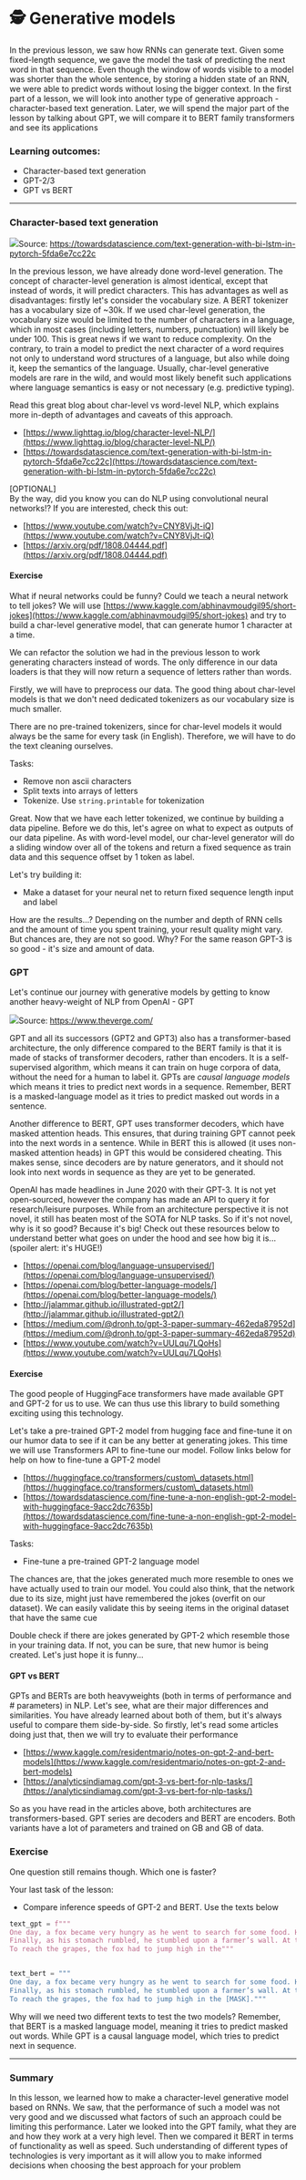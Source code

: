 # 🕵 Generative models

In the previous lesson, we saw how RNNs can generate text. Given some fixed-length sequence, we gave the model the task of predicting the next word in that sequence. Even though the window of words visible to a model was shorter than the whole sentence, by storing a hidden state of an RNN, we were able to predict words without losing the bigger context. In the first part of a lesson, we will look into another type of generative approach - character-based text generation. Later, we will spend the major part of the lesson by talking about GPT, we will compare it to BERT family transformers and see its applications

### Learning outcomes: <a href="#learning-outcomes" id="learning-outcomes"></a>

* Character-based text generation
* GPT-2/3
* GPT vs BERT

***

### Character-based text generation <a href="#character-based-text-generation" id="character-based-text-generation"></a>

![](https://miro.medium.com/max/1644/1\*-4Y\_FY9Zz5cvA3T3KS6nBQ.jpeg)Source: https://towardsdatascience.com/text-generation-with-bi-lstm-in-pytorch-5fda6e7cc22c

In the previous lesson, we have already done word-level generation. The concept of character-level generation is almost identical, except that instead of words, it will predict characters. This has advantages as well as disadvantages: firstly let's consider the vocabulary size. A BERT tokenizer has a vocabulary size of \~30k. If we used char-level generation, the vocabulary size would be limited to the number of characters in a language, which in most cases (including letters, numbers, punctuation) will likely be under 100. This is great news if we want to reduce complexity. On the contrary, to train a model to predict the next character of a word requires not only to understand word structures of a language, but also while doing it, keep the semantics of the language. Usually, char-level generative models are rare in the wild, and would most likely benefit such applications where language semantics is easy or not necessary (e.g. predictive typing).

Read this great blog about char-level vs word-level NLP, which explains more in-depth of advantages and caveats of this approach.

* [https://www.lighttag.io/blog/character-level-NLP/](https://www.lighttag.io/blog/character-level-NLP/)
* [https://towardsdatascience.com/text-generation-with-bi-lstm-in-pytorch-5fda6e7cc22c](https://towardsdatascience.com/text-generation-with-bi-lstm-in-pytorch-5fda6e7cc22c)

\[OPTIONAL]\
By the way, did you know you can do NLP using convolutional neural networks!? If you are interested, check this out:

* [https://www.youtube.com/watch?v=CNY8VjJt-iQ](https://www.youtube.com/watch?v=CNY8VjJt-iQ)
* [https://arxiv.org/pdf/1808.04444.pdf](https://arxiv.org/pdf/1808.04444.pdf)

#### Exercise <a href="#exercise" id="exercise"></a>

What if neural networks could be funny? Could we teach a neural network to tell jokes? We will use [https://www.kaggle.com/abhinavmoudgil95/short-jokes](https://www.kaggle.com/abhinavmoudgil95/short-jokes) and try to build a char-level generative model, that can generate humor 1 character at a time.

We can refactor the solution we had in the previous lesson to work generating characters instead of words. The only difference in our data loaders is that they will now return a sequence of letters rather than words.

Firstly, we will have to preprocess our data. The good thing about char-level models is that we don't need dedicated tokenizers as our vocabulary size is much smaller.

There are no pre-trained tokenizers, since for char-level models it would always be the same for every task (in English). Therefore, we will have to do the text cleaning ourselves.

Tasks:

* Remove non ascii characters
* Split texts into arrays of letters
* Tokenize. Use `string.printable` for tokenization

Great. Now that we have each letter tokenized, we continue by building a data pipeline. Before we do this, let's agree on what to expect as outputs of our data pipeline. As with word-level model, our char-level generator will do a sliding window over all of the tokens and return a fixed sequence as train data and this sequence offset by 1 token as label.

Let's try building it:

* Make a dataset for your neural net to return fixed sequence length input and label

How are the results...? Depending on the number and depth of RNN cells and the amount of time you spent training, your result quality might vary. But chances are, they are not so good. Why? For the same reason GPT-3 is so good - it's size and amount of data.

### GPT <a href="#gpt" id="gpt"></a>

Let's continue our journey with generative models by getting to know another heavy-weight of NLP from OpenAI - GPT

![](https://cdn.vox-cdn.com/thumbor/ATtGiyo1fvJx5yFraBe\_zJvFxaI=/1400x0/filters:no\_upscale\(\)/cdn.vox-cdn.com/uploads/chorus\_asset/file/14125439/Screen\_Shot\_2019\_02\_21\_at\_2.04.39\_PM.png)Source: https://www.theverge.com/

GPT and all its successors (GPT2 and GPT3) also has a transformer-based architecture, the only difference compared to the BERT family is that it is made of stacks of transformer decoders, rather than encoders. It is a self-supervised algorithm, which means it can train on huge corpora of data, without the need for a human to label it. GPTs are _causal language models_ which means it tries to predict next words in a sequence. Remember, BERT is a masked-language model as it tries to predict masked out words in a sentence.

Another difference to BERT, GPT uses transformer decoders, which have masked attention heads. This ensures, that during training GPT cannot peek into the next words in a sentence. While in BERT this is allowed (it uses non-masked attention heads) in GPT this would be considered cheating. This makes sense, since decoders are by nature generators, and it should not look into next words in sequence as they are yet to be generated.

OpenAI has made headlines in June 2020 with their GPT-3. It is not yet open-sourced, however the company has made an API to query it for research/leisure purposes. While from an architecture perspective it is not novel, it still has beaten most of the SOTA for NLP tasks. So if it's not novel, why is it so good? Because it's big! Check out these resources below to understand better what goes on under the hood and see how big it is... (spoiler alert: it's HUGE!)

* [https://openai.com/blog/language-unsupervised/](https://openai.com/blog/language-unsupervised/)
* [https://openai.com/blog/better-language-models/](https://openai.com/blog/better-language-models/)
* [http://jalammar.github.io/illustrated-gpt2/](http://jalammar.github.io/illustrated-gpt2/)
* [https://medium.com/@dronh.to/gpt-3-paper-summary-462eda87952d](https://medium.com/@dronh.to/gpt-3-paper-summary-462eda87952d)
* [https://www.youtube.com/watch?v=UULqu7LQoHs](https://www.youtube.com/watch?v=UULqu7LQoHs)

#### Exercise <a href="#exercise" id="exercise"></a>

The good people of HuggingFace transformers have made available GPT and GPT-2 for us to use. We can thus use this library to build something exciting using this technology.

Let's take a pre-trained GPT-2 model from hugging face and fine-tune it on our humor data to see if it can be any better at generating jokes. This time we will use Transformers API to fine-tune our model. Follow links below for help on how to fine-tune a GPT-2 model

* [https://huggingface.co/transformers/custom\_datasets.html](https://huggingface.co/transformers/custom\_datasets.html)
* [https://towardsdatascience.com/fine-tune-a-non-english-gpt-2-model-with-huggingface-9acc2dc7635b](https://towardsdatascience.com/fine-tune-a-non-english-gpt-2-model-with-huggingface-9acc2dc7635b)

Tasks:

* Fine-tune a pre-trained GPT-2 language model

The chances are, that the jokes generated much more resemble to ones we have actually used to train our model. You could also think, that the network due to its size, might just have remembered the jokes (overfit on our dataset). We can easily validate this by seeing items in the original dataset that have the same cue

Double check if there are jokes generated by GPT-2 which resemble those in your training data. If not, you can be sure, that new humor is being created. Let's just hope it is funny...

#### GPT vs BERT <a href="#gpt-vs-bert" id="gpt-vs-bert"></a>

GPTs and BERTs are both heavyweights (both in terms of performance and # parameters) in NLP. Let's see, what are their major differences and similarities. You have already learned about both of them, but it's always useful to compare them side-by-side. So firstly, let's read some articles doing just that, then we will try to evaluate their performance

* [https://www.kaggle.com/residentmario/notes-on-gpt-2-and-bert-models](https://www.kaggle.com/residentmario/notes-on-gpt-2-and-bert-models)
* [https://analyticsindiamag.com/gpt-3-vs-bert-for-nlp-tasks/](https://analyticsindiamag.com/gpt-3-vs-bert-for-nlp-tasks/)

So as you have read in the articles above, both architectures are transformers-based. GPT series are decoders and BERT are encoders. Both variants have a lot of parameters and trained on GB and GB of data.

### Exercise <a href="#exercise" id="exercise"></a>

One question still remains though. Which one is faster?

Your last task of the lesson:

* Compare inference speeds of GPT-2 and BERT. Use the texts below

```python
text_gpt = f"""
One day, a fox became very hungry as he went to search for some food. He searched high and low, but couldn’t find something that he could eat.
Finally, as his stomach rumbled, he stumbled upon a farmer’s wall. At the top of the wall, he saw the biggest, juiciest grapes he’d ever seen. They had a rich, purple color, telling the fox they were ready to be eaten.
To reach the grapes, the fox had to jump high in the"""


text_bert = """
One day, a fox became very hungry as he went to search for some food. He searched high and low, but couldn’t find something that he could eat.
Finally, as his stomach rumbled, he stumbled upon a farmer’s wall. At the top of the wall, he saw the biggest, juiciest grapes he’d ever seen. They had a rich, purple color, telling the fox they were ready to be eaten.
To reach the grapes, the fox had to jump high in the [MASK]."""
```

Why will we need two different texts to test the two models? Remember, that BERT is a masked language model, meaning it tries to predict masked out words. While GPT is a causal language model, which tries to predict next in sequence.

***

### Summary <a href="#summary" id="summary"></a>

In this lesson, we learned how to make a character-level generative model based on RNNs. We saw, that the performance of such a model was not very good and we discussed what factors of such an approach could be limiting this performance. Later we looked into the GPT family, what they are and how they work at a very high level. Then we compared it BERT in terms of functionality as well as speed. Such understanding of different types of technologies is very important as it will allow you to make informed decisions when choosing the best approach for your problem

```python
```
